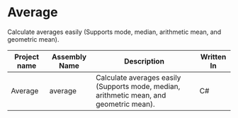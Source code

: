 # Average
Calculate averages easily (Supports mode, median, arithmetic mean, and geometric mean).

| Project name | Assembly Name | Description | Written  In |
|-|-|-|-|
| Average | average | Calculate averages easily (Supports mode, median, arithmetic mean, and geometric mean). | C# |

